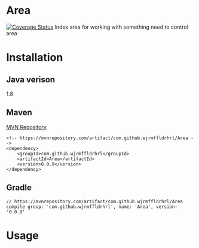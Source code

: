 # Area
[![Coverage Status](https://coveralls.io/repos/github/wjrmffldrhrl/Area/badge.svg?branch=master)](https://coveralls.io/github/wjrmffldrhrl/Area?branch=master)
Index area for working with something need to control area

# Installation
## Java verison
1.8

## Maven
[MVN Repository](https://mvnrepository.com/artifact/com.github.wjrmffldrhrl/Area/0.0.9)
```
<!-- https://mvnrepository.com/artifact/com.github.wjrmffldrhrl/Area -->
<dependency>
    <groupId>com.github.wjrmffldrhrl</groupId>
    <artifactId>Area</artifactId>
    <version>0.0.9</version>
</dependency>

```

## Gradle
```
// https://mvnrepository.com/artifact/com.github.wjrmffldrhrl/Area
compile group: 'com.github.wjrmffldrhrl', name: 'Area', version: '0.0.9'

```

# Usage

